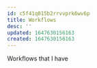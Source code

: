 ```yaml
---
id: c5f41q015b2rrvvprk6wv6p
title: Workflows
desc: ''
updated: 1647630156163
created: 1647630156163
---
```


Workflows that I have
